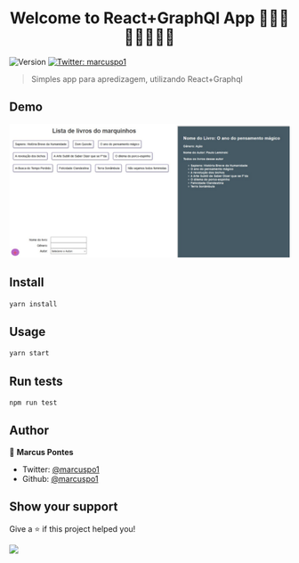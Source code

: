 <h1 align="center">Welcome to React+GraphQl App 👋👋👋👋👋👋👋👋</h1>
<p>
  <img alt="Version" src="https://img.shields.io/badge/version-0.1.0-blue.svg?cacheSeconds=2592000" />
  <a href="https://twitter.com/marcuspo1" target="_blank">
    <img alt="Twitter: marcuspo1" src="https://img.shields.io/twitter/follow/marcuspo1.svg?style=social" />
  </a>
</p>

> Simples app para apredizagem, utilizando React+Graphql

## Demo

<img src="./img/logo.jpeg">

## Install

```sh
yarn install
```

## Usage

```sh
yarn start
```

## Run tests

```sh
npm run test
```

## Author

👤 **Marcus Pontes**

- Twitter: [@marcuspo1](https://twitter.com/marcuspo1)
- Github: [@marcuspo1](https://github.com/marcuspo1)

## Show your support

Give a ⭐️ if this project helped you!

<a href="https://www.patreon.com/marcuspo1">
  <img src="https://c5.patreon.com/external/logo/become_a_patron_button@2x.png" width="160">
</a>
